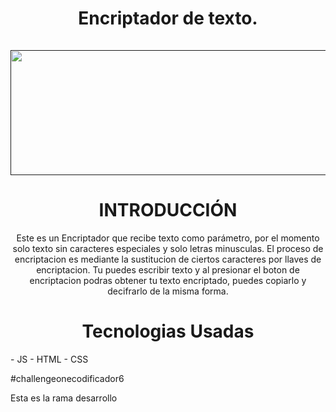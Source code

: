 <div align="center">
  <h1 align="center">
    Encriptador de texto.
    <br />
    <br />
    <a href="">
    <img src="https://github.com/wiccs/Encriptador/assets/133706096/bc054b52-0893-4c1f-9ab4-f5c5a02651e3" alt="Texto alternativo" width="1500" height="200"/>
    </a>
  </h1>
</div>

<h1 align="center">INTRODUCCIÓN</h1>

<p align= "center">Este es un Encriptador que recibe texto como parámetro, por el momento solo texto sin caracteres especiales y solo letras minusculas. El proceso de encriptacion es mediante la sustitucion de ciertos caracteres por llaves de encriptacion.
Tu puedes escribir texto y al presionar el boton de encriptacion podras obtener tu texto encriptado, puedes copiarlo y decifrarlo de la misma forma. </p>

<h1 align="center">Tecnologias Usadas</h1>
- JS
- HTML
- CSS

#challengeonecodificador6

<p>Esta es la rama desarrollo</p>